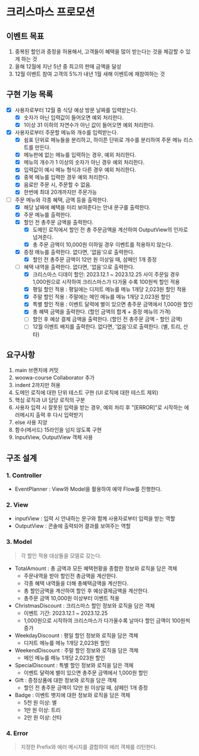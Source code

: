 # 크리스마스 프로모션

## 이벤트 목표

1. 중복된 할인과 증정을 허용해서, 고객들이 혜택을 많이 받는다는 것을 체감할 수 있게 하는 것
2. 올해 12월에 지난 5년 중 최고의 판매 금액을 달성
3. 12월 이벤트 참여 고객의 5%가 내년 1월 새해 이벤트에 재참여하는 것

## 구현 기능 목록

- [x] 사용자로부터 12월 중 식당 예상 방문 날짜를 입력받는다.
  - [x] 숫자가 아닌 입력값이 들어오면 예외 처리한다.
  - [x] 1이상 31 이하의 자연수가 아닌 값이 들어오면 예외 처리한다.
- [x] 사용자로부터 주문할 메뉴와 개수를 입력받는다.
  - [x] 쉼표 단위로 메뉴들을 분리하고, 하이픈 단위로 개수를 분리하여 주문 메뉴 리스트를 만든다.
  - [x] 메뉴판에 없는 메뉴를 입력하는 경우, 예외 처리한다.
  - [x] 메뉴의 개수가 1 이상의 숫자가 아닌 경우 예외 처리한다.
  - [x] 입력값이 예시 메뉴 형식과 다른 경우 예외 처리한다.
  - [x] 중복 메뉴를 입력한 경우 예외 처리한다.
  - [x] 음료만 주문 시, 주문할 수 없음.
  - [x] 한번에 최대 20개까지만 주문가능
- [ ] 주문 메뉴와 각종 혜택, 금액 등을 출력한다.
  - [x] 해당 날짜에 혜택을 미리 보여준다는 안내 문구를 출력한다.
  - [x] 주문 메뉴를 출력한다.
  - [x] 할인 전 총주문 금액을 출력한다.
    - [x] 도메인 로직에서 할인 전 총 주문금액을 계산하여 OutputView의 인자로 넘겨준다.
    - [x] 총 주문 금액이 10,000원 이하일 경우 이벤트를 적용하지 않는다.
  - [x] 증정 메뉴를 출력한다. 없다면, '없음'으로 출력한다.
    - [x] 할인 전 총주문 금액이 12만 원 이상일 때, 샴페인 1개 증정
  - [ ] 혜택 내역을 출력한다. 없다면, '없음'으로 출력한다.
    - [x] 크리스마스 디데이 할인: 2023.12.1 ~ 2023.12.25 사이 주문일 경우 1,000원으로 시작하여 크리스마스가 다가올 수록 100원씩 할인 적용
    - [x] 평일 할인 적용 : 평일에는 디저트 메뉴를 메뉴 1개당 2,023원 할인 적용
    - [x] 주말 할인 적용 : 주말에는 메인 메뉴를 메뉴 1개당 2,023원 할인
    - [x] 특별 할인 적용 : 이벤트 달력에 별이 있으면 총주문 금액에서 1,000원 할인
    - [x] 총 혜택 금액을 출력한다. (할인 금액의 합계 + 증정 메뉴의 가격)
    - [ ] 할인 후 예상 결제 금액을 출력한다. (할인 전 총주문 금액 - 할인 금액)
    - [ ] 12월 이벤트 배지를 출력한다. 없다면, '없음'으로 출력한다. (별, 트리, 산타)

## 요구사항

1. main 브랜치에 커밋
2. woowa-course Collaborator 추가
3. indent 2까지만 허용
4. 도메인 로직에 대한 단위 테스트 구현 (UI 로직에 대한 테스트 제외)
5. 핵심 로직과 UI 담당 로직의 구분
6. 사용자 입력 시 잘못된 입력을 받는 경우, 예외 처리 후 "[ERROR]"로 시작하는 에러메시지 출력 후 다시 입력받기
7. else 사용 지양
8. 함수(메서드) 15라인을 넘지 않도록 구현
9. InputView, OutputView 객체 사용

## 구조 설계

### 1. Controller

- EventPlanner : View와 Model을 활용하여 예약 Flow를 진행한다.

### 2. View

- inputView : 입력 시 안내하는 문구와 함께 사용자로부터 입력을 받는 역할
- OutputView : 콘솔에 출력되어 결과를 보여주는 역할

### 3. Model

> 각 할인 적용 대상들을 모델로 갖는다.

- TotalAmount : 총 금액과 모든 혜택현황을 종합한 정보와 로직을 담은 객체
  - 주문내역을 받아 할인전 총금액을 계산한다.
  - 각종 혜택 내역들을 더해 총혜택금액을 계산한다.
  - 총 할인금액을 계산하여 할인 후 예상결제금액을 계산한다.
  - 총주문 금액 10,000원 이상부터 이벤트 적용
- ChristmasDiscount : 크리스마스 할인 정보와 로직을 담은 객체
  - 이벤트 기간: 2023.12.1 ~ 2023.12.25
  - 1,000원으로 시작하여 크리스마스가 다가올수록 날마다 할인 금액이 100원씩 증가
- WeekdayDiscount : 평일 할인 정보와 로직을 담은 객체
  - 디저트 메뉴를 메뉴 1개당 2,023원 할인
- WeekendDiscount : 주말 할인 정보와 로직을 담은 객체
  - 메인 메뉴를 메뉴 1개당 2,023원 할인
- SpecialDiscount : 특별 할인 정보와 로직을 담은 객체
  - 이벤트 달력에 별이 있으면 총주문 금액에서 1,000원 할인
- Gift : 증정상품에 대한 정보와 로직을 담은 객체
  - 할인 전 총주문 금액이 12만 원 이상일 때, 샴페인 1개 증정
- Badge : 이벤트 뱃지에 대한 정보와 로직을 담은 객체
  - 5천 원 이상: 별
  - 1만 원 이상: 트리
  - 2만 원 이상: 산타

### 4. Error

> 지정한 Prefix와 에러 메시지를 결합하여 에러 객체를 리턴한다.
